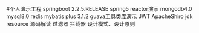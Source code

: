 #个人演示工程
springboot 2.2.5.RELEASE
spring5 reactor演示
mongodb4.0 mysql8.0 redis
mybatis plus 3.1.2
guava工具类库演示
JWT ApacheShiro
jdk resource 源码解读
过滤器 拦截器
设计模式、设计原则